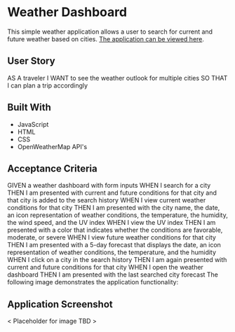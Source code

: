 # Weather Dashboard

This simple weather application allows a user to search for current and future weather based on cities. [The application can be viewed here](https://bandreae.github.io/Day-Scheduler/).

## User Story
AS A traveler
I WANT to see the weather outlook for multiple cities
SO THAT I can plan a trip accordingly

## Built With

* JavaScript
* HTML
* CSS
* OpenWeatherMap API's

## Acceptance Criteria

GIVEN a weather dashboard with form inputs
WHEN I search for a city
THEN I am presented with current and future conditions for that city and that city is added to the search history
WHEN I view current weather conditions for that city
THEN I am presented with the city name, the date, an icon representation of weather conditions, the temperature, the humidity, the wind speed, and the UV index
WHEN I view the UV index
THEN I am presented with a color that indicates whether the conditions are favorable, moderate, or severe
WHEN I view future weather conditions for that city
THEN I am presented with a 5-day forecast that displays the date, an icon representation of weather conditions, the temperature, and the humidity
WHEN I click on a city in the search history
THEN I am again presented with current and future conditions for that city
WHEN I open the weather dashboard
THEN I am presented with the last searched city forecast
The following image demonstrates the application functionality:

## Application Screenshot

< Placeholder for image TBD >
